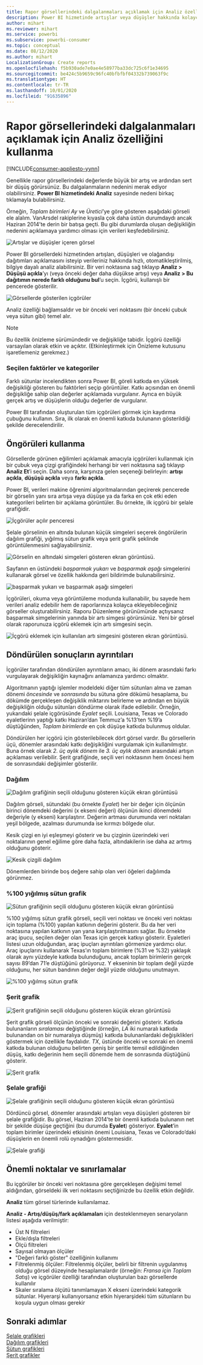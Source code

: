 ```yaml
---
title: Rapor görsellerindeki dalgalanmaları açıklamak için Analiz özelliğini kullanma
description: Power BI hizmetinde artışlar veya düşüşler hakkında kolayca öngörü elde edin
author: mihart
ms.reviewer: mihart
ms.service: powerbi
ms.subservice: powerbi-consumer
ms.topic: conceptual
ms.date: 08/12/2020
ms.author: mihart
LocalizationGroup: Create reports
ms.openlocfilehash: f5b930ade7e0ae4e58977ba33dc725c6f1e34695
ms.sourcegitcommit: be424c5b9659c96fc40bfbfbf04332b739063f9c
ms.translationtype: HT
ms.contentlocale: tr-TR
ms.lasthandoff: 10/01/2020
ms.locfileid: "91635896"
---
```

# <a name="use-the-analyze-feature-to-explain-fluctuations-in-report-visuals"></a>Rapor görsellerindeki dalgalanmaları açıklamak için Analiz özelliğini kullanma

[!INCLUDE[consumer-appliesto-yynn](../includes/consumer-appliesto-yynn.md)]

Genellikle rapor görsellerindeki değerlerde büyük bir artış ve ardından sert bir düşüş görürsünüz. Bu dalgalanmaların nedenini merak ediyor olabilirsiniz. **Power BI hizmetindeki** **Analiz** sayesinde nedeni birkaç tıklamayla bulabilirsiniz.

Örneğin, *Toplam birimleri* *Ay* ve *Üretici*’ye göre gösteren aşağıdaki görseli ele alalım. VanArsdel rakiplerine kıyasla çok daha üstün durumdaydı ancak Haziran 2014’te derin bir batışa geçti. Bu gibi durumlarda oluşan değişikliğin nedenini açıklamaya yardımcı olması için verileri keşfedebilirsiniz. 

![Artışlar ve düşüşler içeren görsel](media/end-user-analyze-visuals/power-bi-line-chart.png)

Power BI görsellerdeki hizmetinden artışları, düşüşleri ve olağandışı dağıtımları açıklamasını isteyip verileriniz hakkında hızlı, otomatikleştirilmiş, bilgiye dayalı analiz alabilirsiniz. Bir veri noktasına sağ tıklayıp **Analiz > Düşüşü açıkla**’yı (veya önceki değer daha düşükse artışı) veya **Analiz > Bu dağıtımın nerede farklı olduğunu bul**’u seçin. İçgörü, kullanışlı bir pencerede gösterilir.

![Görsellerde gösterilen içgörüler](media/end-user-analyze-visuals/power-bi-decrease.png)

Analiz özelliği bağlamsaldır ve bir önceki veri noktasını (bir önceki çubuk veya sütun gibi) temel alır.

> [!NOTE]
> Bu özellik önizleme sürümündedir ve değişikliğe tabidir. İçgörü özelliği varsayılan olarak etkin ve açıktır. (Etkinleştirmek için Önizleme kutusunu işaretlemeniz gerekmez.)

### <a name="which-factors-and-categories-are-chosen"></a>Seçilen faktörler ve kategoriler

Farklı sütunlar incelendikten sonra Power BI, göreli katkıda en yüksek değişikliği gösteren bu faktörleri seçip görüntüler. Katkı açısından en önemli değişikliğe sahip olan değerler açıklamada vurgulanır. Ayrıca en büyük gerçek artış ve düşüşlerin olduğu değerler de vurgulanır.

Power BI tarafından oluşturulan tüm içgörüleri görmek için kaydırma çubuğunu kullanın. Sıra, ilk olarak en önemli katkıda bulunanın gösterildiği şekilde derecelendirilir. 

## <a name="using-insights"></a>Öngörüleri kullanma
Görsellerde görünen eğilimleri açıklamak amacıyla içgörüleri kullanmak için bir çubuk veya çizgi grafiğindeki herhangi bir veri noktasına sağ tıklayıp **Analiz Et**’i seçin. Daha sonra, karşınıza gelen seçeneği belirleyin: **artışı açıkla**, **düşüşü açıkla** veya **farkı açıkla**.

Power BI, verileri makine öğrenimi algoritmalarından geçirerek pencerede bir görselin yanı sıra artışa veya düşüşe ya da farka en çok etki eden kategorileri belirten bir açıklama görüntüler.  Bu örnekte, ilk içgörü bir şelale grafiğidir.

![İçgörüler açılır penceresi](media/end-user-analyze-visuals/power-bi-insight.png)

Şelale görselinin en altında bulunan küçük simgeleri seçerek öngörülerin dağılım grafiği, yığılmış sütun grafik veya şerit grafik şeklinde görüntülenmesini sağlayabilirsiniz.

![Görselin en altındaki simgeleri gösteren ekran görüntüsü.](media/end-user-analyze-visuals/power-bi-options.png)

Sayfanın en üstündeki *başparmak yukarı* ve *başparmak aşağı* simgelerini kullanarak görsel ve özellik hakkında geri bildirimde bulunabilirsiniz.  

![başparmak yukarı ve başparmak aşağı simgeleri](media/end-user-analyze-visuals/power-bi-thumbs.png)


İçgörüleri, okuma veya görüntüleme modunda kullanabilir, bu sayede hem verileri analiz edebilir hem de raporlarınıza kolayca ekleyebileceğiniz görseller oluşturabilirsiniz. Raporu Düzenleme görünümünde açtıysanız başparmak simgelerinin yanında bir artı simgesi görürsünüz. Yeni bir görsel olarak raporunuza içgörü eklemek için artı simgesini seçin. 

![İçgörü eklemek için kullanılan artı simgesini gösteren ekran görüntüsü.](media/end-user-analyze-visuals/power-bi-add-visual.png)

## <a name="details-of-the-results-returned"></a>Döndürülen sonuçların ayrıntıları

İçgörüler tarafından döndürülen ayrıntıların amacı, iki dönem arasındaki farkı vurgulayarak değişikliğin kaynağını anlamanıza yardımcı olmaktır.  

Algoritmanın yaptığı işlemler modeldeki diğer tüm sütunları alma ve zaman dönemi *öncesinde* ve *sonrasında* bu sütuna göre dökümü hesaplama, bu dökümde gerçekleşen değişiklik miktarını belirleme ve ardından en büyük değişikliğin olduğu sütunları döndürme olarak ifade edilebilir. Örneğin, yukarıdaki şelale içgörüsünde *Eyalet* seçili. Louisiana, Texas ve Colorado eyaletlerinn yaptığı katkı Haziran’dan Temmuz’a %13’ten %19’a düştüğünden, *Toplam birimlerde* en çok düşüşe katkıda bulunmuş oldular.  

Döndürülen her içgörü için gösterilebilecek dört görsel vardır. Bu görsellerin üçü, dönemler arasındaki katkı değişikliğini vurgulamak için kullanılmıştır. Buna örnek olarak *2. üç aylık dönem* ile *3. üç aylık dönem* arasındaki artışın açıklaması verilebilir. Şerit grafiğinde, seçili veri noktasının hem öncesi hem de sonrasındaki değişimler gösterilir.

### <a name="the-scatter-plot"></a>Dağılım

![Dağılım grafiğinin seçili olduğunu gösteren küçük ekran görüntüsü](media/end-user-analyze-visuals/power-bi-scatter-icon.png)

Dağılım görseli, sütundaki (bu örnekte *Eyalet*) her bir değer için ölçünün birinci dönemdeki değerini (x ekseni değeri) ölçünün ikinci dönemdeki değeriyle (y ekseni) karşılaştırır. Değerin artması durumunda veri noktaları yeşil bölgede, azalması durumunda ise kırmızı bölgede olur. 

Kesik çizgi en iyi eşleşmeyi gösterir ve bu çizginin üzerindeki veri noktalarının genel eğilime göre daha fazla, altındakilerin ise daha az artmış olduğunu gösterir.  

![Kesik çizgili dağılım](media/end-user-analyze-visuals/power-bi-scatter.png)

Dönemlerden birinde boş değere sahip olan veri öğeleri dağılımda görünmez.

### <a name="the-100-stacked-column-chart"></a>%100 yığılmış sütun grafik

![Sütun grafiğinin seçili olduğunu gösteren küçük ekran görüntüsü](media/end-user-analyze-visuals/power-bi-column-icon.png)

%100 yığılmış sütun grafik görseli, seçili veri noktası ve önceki veri noktası için toplama (%100) yapılan katkının değerini gösterir. Bu da her veri noktasına yapılan katkının yan yana karşılaştırılmasını sağlar. Bu örnekte araç ipucu, seçilen değer olan Texas için gerçek katkıyı gösterir. Eyaletleri listesi uzun olduğundan, araç ipuçları ayrıntıları görmenize yardımcı olur. Araç ipuçlarını kullanarak Texas’ın toplam birimlere (%31 ve %32) yaklaşık olarak aynı yüzdeyle katkıda bulunduğunu, ancak toplam birimlerin gerçek sayısı 89’dan 71’e düştüğünü görüyoruz. Y ekseninin bir toplam değil yüzde olduğunu, her sütun bandının değer değil yüzde olduğunu unutmayın. 

![%100 yığılmış sütun grafik](media/end-user-analyze-visuals/power-bi-stacked.png)

### <a name="the-ribbon-chart"></a>Şerit grafik

![Şerit grafiğinin seçili olduğunu gösteren küçük ekran görüntüsü](media/end-user-analyze-visuals/power-bi-ribbon-icon.png)

Şerit grafik görseli ölçünün önceki ve sonraki değerini gösterir. Katkıda bulunanların *sıralaması* değiştiğinde (örneğin, *LA* iki numaralı katkıda bulunandan on bir numaralıya düşmüş) katkıda bulunanlardaki değişiklikleri göstermek için özellikle faydalıdır.  *TX*, üstünde önceki ve sonraki en önemli katkıda bulunan olduğunu belirten geniş bir şeritle temsil edildiğinden düşüş, katkı değerinin hem seçili dönemde hem de sonrasında düştüğünü gösterir.

![Şerit grafik](media/end-user-analyze-visuals/power-bi-ribbon-tooltip.png)

### <a name="the-waterfall-chart"></a>Şelale grafiği

![Şelale grafiğinin seçili olduğunu gösteren küçük ekran görüntüsü](media/end-user-analyze-visuals/power-bi-waterfall-icon.png)

Dördüncü görsel, dönemler arasındaki artışları veya düşüşleri gösteren bir şelale grafiğidir. Bu görsel, Haziran 2014’te bir önemli katkıda bulunanın net bir şekilde düşüşe geçtiğini (bu durumda **Eyalet**) gösteriyor. **Eyalet**’in toplam birimler üzerindeki etkisinin önemi Louisiana, Texas ve Colorado’daki düşüşlerin en önemli rolü oynadığını göstermesidir.      

![Şelale grafiği](media/end-user-analyze-visuals/power-bi-insight.png)


 



## <a name="considerations-and-limitations"></a>Önemli noktalar ve sınırlamalar
Bu içgörüler bir önceki veri noktasına göre gerçekleşen değişimi temel aldığından, görseldeki ilk veri noktasını seçtiğinizde bu özellik etkin değildir. 

**Analiz** tüm görsel türlerinde kullanılamaz. 

**Analiz - Artış/düşüş/fark açıklamaları** için desteklenmeyen senaryoların listesi aşağıda verilmiştir:

* Üst N filtreleri
* Ekle/dışla filtreleri
* Ölçü filtreleri
* Sayısal olmayan ölçüler
* "Değeri farklı göster" özelliğinin kullanımı
* Filtrelenmiş ölçüler: Filtrelenmiş ölçüler, belirli bir filtrenin uygulanmış olduğu görsel düzeyinde hesaplamalardır (örneğin: *Fransa için Toplam Satış*) ve içgörüler özelliği tarafından oluşturulan bazı görsellerde kullanılır
* Skaler sıralama ölçütü tanımlamayan X ekseni üzerindeki kategorik sütunlar. Hiyerarşi kullanıyorsanız etkin hiyerarşideki tüm sütunların bu koşula uygun olması gerekir


## <a name="next-steps"></a>Sonraki adımlar
[Şelale grafikleri](../visuals/power-bi-visualization-waterfall-charts.md)    
[Dağılım grafikleri](../visuals/power-bi-visualization-scatter.md)    
[Sütun grafikleri](../visuals/power-bi-report-visualizations.md)    
[Şerit grafikler](../visuals/desktop-ribbon-charts.md)
